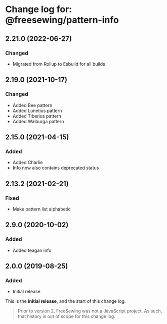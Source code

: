 # Change log for: @freesewing/pattern-info


## 2.21.0 (2022-06-27)

### Changed

 - Migrated from Rollup to Esbuild for all builds

## 2.19.0 (2021-10-17)

### Changed

 - Added Bee pattern
 - Added Lunetius pattern
 - Added Tiberius pattern
 - Added Walburga pattern

## 2.15.0 (2021-04-15)

### Added

 - Added Charlie
 - Info now also contains deprecated status

## 2.13.2 (2021-02-21)

### Fixed

 - Make pattern list alphabetic

## 2.9.0 (2020-10-02)

### Added

 - Added teagan info

## 2.0.0 (2019-08-25)

### Added

 - Initial release


This is the **initial release**, and the start of this change log.

> Prior to version 2, FreeSewing was not a JavaScript project.
> As such, that history is out of scope for this change log.

